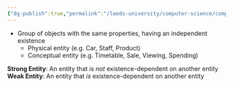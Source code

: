 ```yaml
---
{"dg-publish":true,"permalink":"/leeds-university/computer-science/compulsory-modules/databases/old/entity/"}
---
```


- Group of objects with the same properties, having an independent existence
	- Physical entity (e.g. Car, Staff, Product)
	- Conceptual entity (e.g. Timetable, Sale, Viewing, Spending)

**Strong Entity**: An entity that *is not* existence-dependent on another entity
**Weak Entity**: An entity that *is* existence-dependent on another entity
